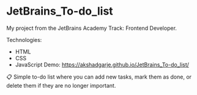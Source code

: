 # JetBrains_To-do_list
My project from the JetBrains Academy Track: Frontend Developer.

Technologies:
- HTML
- CSS
- JavaScript
Demo: https://akshadgarje.github.io/JetBrains_To-do_list/

📋 Simple to-do list where you can add new tasks, mark them as done, or delete them if they are no longer important.
